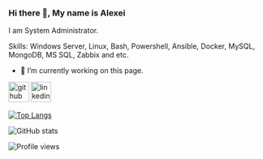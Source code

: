 ### Hi there 👋, My name is Alexei
I am System Administrator.

Skills: Windows Server, Linux, Bash, Powershell, Ansible, Docker, MySQL, MongoDB, MS SQL, Zabbix and etc.

- 🔭 I’m currently working on this page. 


[<img src='https://cdn.jsdelivr.net/npm/simple-icons@3.0.1/icons/github.svg' alt='github' height='40'>](https://github.com/https://github.com/arma2ra)  [<img src='https://cdn.jsdelivr.net/npm/simple-icons@3.0.1/icons/linkedin.svg' alt='linkedin' height='40'>](https://www.linkedin.com/in/https://www.linkedin.com/in/alexei-drozd-040590//)  

[![Top Langs](https://github-readme-stats.vercel.app/api/top-langs/?username=arma2ra)](https://github.com/anuraghazra/github-readme-stats)

![GitHub stats](https://github-readme-stats.vercel.app/api?username=arma2ra&show_icons=true)

![Profile views](https://gpvc.arturio.dev/https://github.com/arma2ra)  
